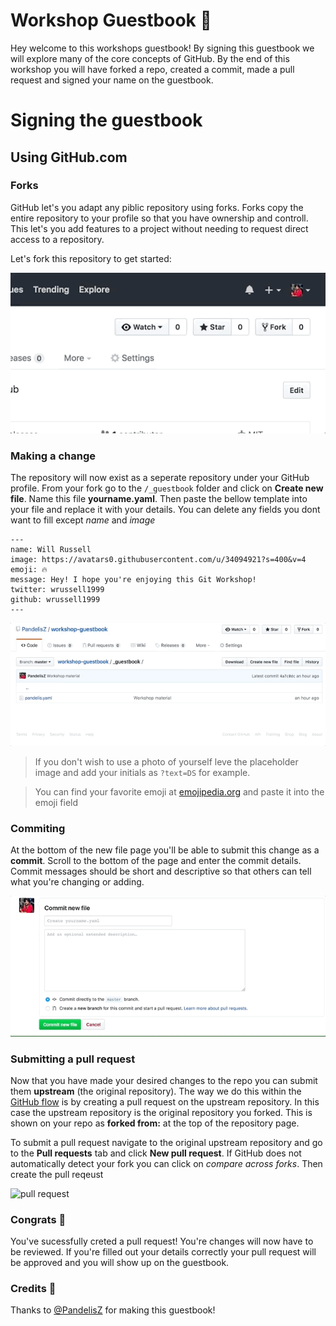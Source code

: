 # Workshop Guestbook 📓

Hey welcome to this workshops guestbook! By signing this guestbook we will explore many of the core concepts of GitHub. 
By the end of this workshop you will have forked a repo, created a commit, made a pull request and signed your name on the guestbook.

# Signing the guestbook

## Using GitHub.com

### Forks

GitHub let's you adapt any piblic repository using forks. Forks copy the entire repository to your profile so that you have ownership and 
controll. This let's you add features to a project without needing to request direct access to a repository.

Let's fork this repository to get started:

![fork](.github/images/fork.gif)

### Making a change

The repository will now exist as a seperate repository under your GitHub profile. From your fork go to the `/_guestbook` folder and click on **Create new file**. 
Name this file **yourname.yaml**. Then paste the bellow template into your file and replace it with your details. You can delete any fields you dont want to fill except *name* and *image*

```
---
name: Will Russell
image: https://avatars0.githubusercontent.com/u/34094921?s=400&v=4
emoji: 🔥
message: Hey! I hope you're enjoying this Git Workshop!
twitter: wrussell1999
github: wrussell1999
---
```

![fork](.github/images/createfile.gif)

> If you don't wish to use a photo of yourself leve the placeholder image and add your initials as `?text=DS` for example.

> You can find your favorite emoji at [emojipedia.org](https://emojipedia.org/) and paste it into the emoji field

### Commiting

At the bottom of the new file page you'll be able to submit this change as a **commit**. Scroll to the bottom of the page and enter the commit details. 
Commit messages should be short and descriptive so that others can tell what you're changing or adding.

![commit](.github/images/commit.gif)


### Submitting a pull request

Now that you have made your desired changes to the repo you can submit them **upstream** (the original repository). The way we do this within the [GitHub flow](https://guides.github.com/introduction/flow/) is by creating a pull request on the upstream repository. In this case the upstream repository is the original repository you 
forked. This is shown on your repo as **forked from:** at the top of the repository page.

To submit a pull request navigate to the original upstream repository and go to the **Pull requests** tab and click **New pull request**. If GitHub does not automatically detect
your fork you can click on *compare across forks*. Then create the pull reqeust

![pull request](.github/images/pullrequest.gif)


### Congrats :tada:

You've sucessfully creted a pull request! You're changes will now have to be reviewed. If you're filled out your details correctly your pull request will be approved and you will show up on the 
guestbook.


### Credits :sparkling_heart:

Thanks to [@PandelisZ](https://github.com/PandelisZ) for making this guestbook!